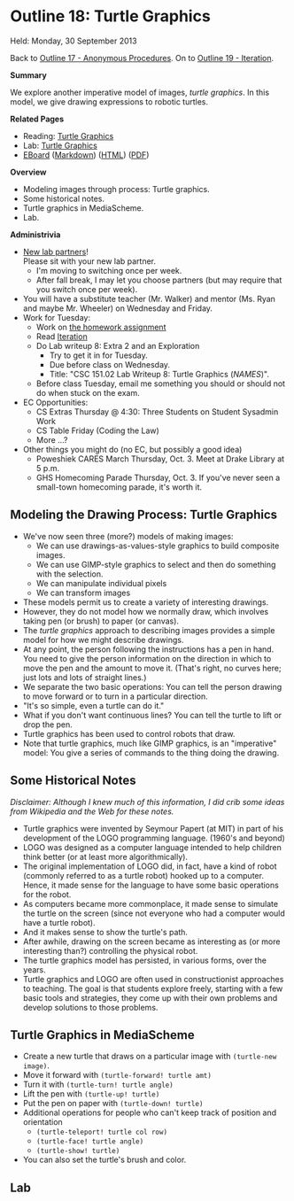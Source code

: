 Outline 18: Turtle Graphics
===========================

Held: Monday, 30 September 2013

Back to [Outline 17 - Anonymous Procedures](outline.17.html).
On to [Outline 19 - Iteration](outline.19.html).

**Summary**

We explore another imperative model of images, *turtle graphics*.
In this model, we give drawing expressions to robotic turtles.

**Related Pages**

* Reading: [Turtle Graphics](../readings/turtle-graphics-reading.html)
* Lab: [Turtle Graphics](../labs/turtle-graphics-lab.html)
* [EBoard](../eboards/18.md) 
  ([Markdown](../eboards/18.md))
  ([HTML](../eboards/18.html))
  ([PDF](../eboards/18.pdf))

**Overview**

* Modeling images through process: Turtle graphics.
* Some historical notes.
* Turtle graphics in MediaScheme.
* Lab.

**Administrivia**

* [New lab partners](../partners/2013-09-30.txt)!  
  Please sit with your new lab partner.
    * I'm moving to switching once per week.
    * After fall break, I may let you choose partners (but may require
      that you switch once per week).
* You will have a substitute teacher (Mr. Walker) and mentor (Ms. Ryan and
  maybe Mr. Wheeler) on Wednesday and Friday.
* Work for Tuesday: 
    * Work on [the homework assignment](../assignments/assignment.04.html)
    * Read [Iteration](../readings/iteration-reading.html)
    * Do Lab writeup 8: Extra 2 and an Exploration
        * Try to get it in for Tuesday.
        * Due before class on Wednesday.  
        * Title: "CSC 151.02 Lab Writeup 8: Turtle Graphics (*NAMES*)".
    * Before class Tuesday, email me something you should or should
      not do when stuck on the exam.
* EC Opportunities:
    * CS Extras Thursday @ 4:30: Three Students on Student Sysadmin Work
    * CS Table Friday (Coding the Law)
    * More ...?
* Other things you might do (no EC, but possibly a good idea)
    * Poweshiek CARES March Thursday, Oct. 3.  Meet at Drake Library at 5 p.m.
    * GHS Homecoming Parade Thursday, Oct. 3.  If you've never seen a 
      small-town homecoming parade, it's worth it.  

Modeling the Drawing Process: Turtle Graphics
---------------------------------------------

* We've now seen three (more?) models of making images:
    * We can use drawings-as-values-style graphics to build composite
      images.
    * We can use GIMP-style graphics to select and then do something with
      the selection.
    * We can manipulate individual pixels
    * We can transform images
* These models permit us to create a variety of interesting drawings.
* However, they do not model how we normally draw, which involves
  taking pen (or brush) to paper (or canvas).
* The *turtle graphics* approach to describing
  images provides a simple model for how we might describe drawings.
* At any point, the person following the instructions has a pen in
  hand.  You need to give the person information on the direction in
  which to move the pen and the amount to move it.  (That's right,
  no curves here; just lots and lots of straight lines.)
* We separate the two basic operations: You can tell the person drawing
  to move forward or to turn in a particular direction.
* "It's so simple, even a turtle can do it."
* What if you don't want continuous lines?  You can tell the turtle to
  lift or drop the pen.
* Turtle graphics has been used to control robots that draw.
* Note that turtle graphics, much like GIMP graphics, is an
  "imperative" model: You give a series of commands
  to the thing doing the drawing.

Some Historical Notes
---------------------

*Disclaimer: Although I knew much of this information, I did crib
some ideas from Wikipedia and the Web for these notes.*

* Turtle graphics were invented by Seymour Papert (at MIT) in part of his
  development of the LOGO programming language. (1960's and beyond)
* LOGO was designed as a computer language intended to help children
  think better (or at least more algorithmically).
* The original implementation of LOGO did, in fact, have a kind of robot
  (commonly referred to as a <quote>turtle robot</quote>)
  hooked up to a computer.  Hence, it made sense for the language to have
  some basic operations for the robot.
* As computers became more commonplace, it made sense to simulate the
  turtle on the screen (since not everyone who had a computer would have
  a turtle robot).
* And it makes sense to show the turtle's path.
* After awhile, drawing on the screen became as interesting as (or more
  interesting than?) controlling the physical robot.
* The turtle graphics model has persisted, in various forms, over the
  years.
* Turtle graphics and LOGO are often used in constructionist approaches
  to teaching.  The goal is that students explore freely, starting with
  a few basic tools and strategies, they come up with their own problems
  and develop solutions to those problems.

Turtle Graphics in MediaScheme
------------------------------

* Create a new turtle that draws on a particular image
  with <code>(turtle-new image)</code>.
* Move it forward with <code>(turtle-forward! turtle amt)</code>
* Turn it with <code>(turtle-turn! turtle angle)</code>
* Lift the pen with <code>(turtle-up! turtle)</code>
* Put the pen on paper with <code>(turtle-down! turtle)</code>
* Additional operations for people who can't keep track of position
  and orientation
    * <code>(turtle-teleport! turtle col row)</code>
    * <code>(turtle-face! turtle angle)</code>
    * <code>(turtle-show! turtle)</code>
* You can also set the turtle's brush and color.

Lab
---

